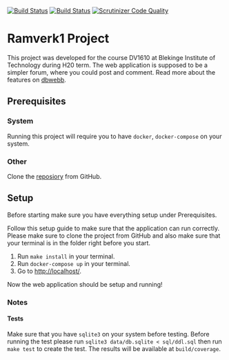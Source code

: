 [![Build Status](https://travis-ci.com/IdasLam/ramverk1-project.svg?branch=main)](https://travis-ci.com/IdasLam/ramverk1-project)
[![Build Status](https://scrutinizer-ci.com/g/IdasLam/ramverk1-project/badges/build.png?b=main)](https://scrutinizer-ci.com/g/IdasLam/ramverk1-project/build-status/main)
[![Scrutinizer Code Quality](https://scrutinizer-ci.com/g/IdasLam/ramverk1-project/badges/quality-score.png?b=main)](https://scrutinizer-ci.com/g/IdasLam/ramverk1-project/?branch=main)
# Ramverk1 Project

This project was developed for the course DV1610 at Blekinge Institute of Technology during H20 term. The web application is supposed to be a simpler forum, where you could post and comment. Read more about the features on [dbwebb](https://dbwebb.se/kurser/ramverk1-v2/kmom10).

## Prerequisites

### System
Running this project will require you to have `docker`, `docker-compose` on your system.

### Other
Clone the [reposiory](https://github.com/IdasLam/ramverk1-project) from GitHub.

## Setup
Before starting make sure you have everything setup under Prerequisites.

Follow this setup guide to make sure that the application can run correctly. Please make sure to clone the project from GitHub and also make sure that your terminal is in the folder right before you start.

1. Run `make install` in your terminal.
4. Run `docker-compose up` in your terminal.
5. Go to [http://localhost/](http://localhost/).

Now the web application should be setup and running!

### Notes

#### Tests
Make sure that you have `sqlite3` on your system before testing.
Before running the test please run `sqlite3 data/db.sqlite < sql/ddl.sql` then run `make test` to create the test. The results will be available at `build/coverage`.
